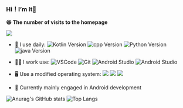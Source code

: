 ### Hi！I’m lt👋
**😆 The number of visits to the homepage**

[![](https://count.getloli.com/get/@ltttttttttttt.github.readme)](https://count.getloli.com/)

- 🚀 I use daily: ![Kotlin Version](https://img.shields.io/badge/Kotlin-1.5.30-%2300d2d3?logo=kotlin) ![cpp Version](https://img.shields.io/badge/cpp-C%2B%2B23-%230984e3?logo=C%2B%2B&logoColor=659ad2) ![Python Version](https://img.shields.io/badge/python-v3.8.3-%23e84393?logo=Python&logoColor=ff9f43) ![java Version](https://img.shields.io/badge/java-8-%231e3799?logo=java&logoColor=eb2f06)

- 👨‍💼 I work use: ![VSCode](https://img.shields.io/badge/-VSCode-%231e3799?logo=VisualStudioCode) ![Git](https://img.shields.io/badge/-Git-%232d3436?logo=git&logoColor=d35400) ![Android Studio](https://img.shields.io/badge/-Android%20Studio-%2357606f?logo=AndroidStudio&logoColor=2ed573) ![Android Studio](https://img.shields.io/badge/-Github-%232f3542?logo=Github&logoColor=ffffff) 

- 🖥 Use a modified operating system: <img src="https://img.shields.io/badge/Android--0?style=social&logo=Android&logoColor=3DDC84"/> <img src="https://img.shields.io/badge/Windows10--0?style=social&logo=Windows&logoColor=0078D6"/> <img src="https://img.shields.io/badge/Centos7--0?style=social&logo=Centos&logoColor=262577"/>    

- 📓 Currently mainly engaged in Android development

![Anurag's GitHub stats](https://github-readme-stats.vercel.app/api?username=ltttttttttttt&show_icons=true&theme=default&count_private=true&bg_color=30,75A7FF,00FCFC&title_color=000000)
![Top Langs](https://github-readme-stats.vercel.app/api/top-langs/?username=ltttttttttttt&count_private=true&layout=compact&bg_color=30,75A7FF,00FCFC&title_color=000000)

<!--START_SECTION:waka-->
<!--END_SECTION:waka-->
